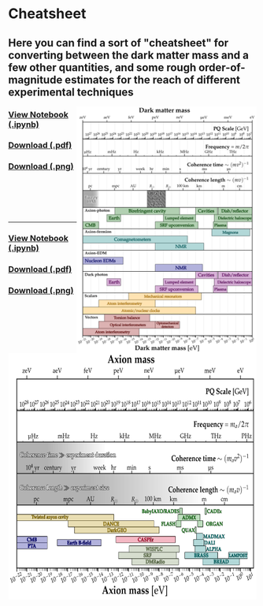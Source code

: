 # Cheatsheet

Here you can find a sort of "cheatsheet" for converting between the dark matter mass and a few other quantities, and some rough order-of-magnitude estimates for the reach of different experimental techniques
---
[<img align="right" height="500" src="../plots/plots_png/Cheatsheet.png">](https://github.com/cajohare/AxionLimits/raw/master/plots/plots_png/Cheatsheet.png)
### [View Notebook (.ipynb)](https://github.com/cajohare/AxionLimits/blob/master/Cheatsheet.ipynb)
### [Download (.pdf)](https://github.com/cajohare/AxionLimits/raw/master/plots/Cheatsheet.pdf)
### [Download (.png)](https://github.com/cajohare/AxionLimits/raw/master/plots/plots_png/Cheatsheet.png)
### &nbsp;
### &nbsp;
---
[<img align="right" height="500" src="../plots/plots_png/Cheatsheet_AxionOnly.png">](https://github.com/cajohare/AxionLimits/raw/master/plots/plots_png/Cheatsheet_AxionOnly.png)
### [View Notebook (.ipynb)](https://github.com/cajohare/AxionLimits/blob/master/Cheatsheet.ipynb)
### [Download (.pdf)](https://github.com/cajohare/AxionLimits/raw/master/plots/Cheatsheet_AxionOnly.pdf)
### [Download (.png)](https://github.com/cajohare/AxionLimits/raw/master/plots/plots_png/Cheatsheet_AxionOnly.png)